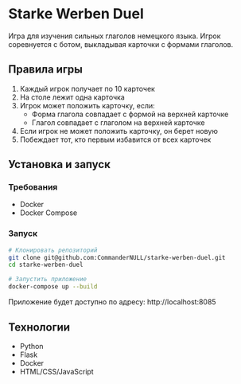 # Starke Werben Duel

Игра для изучения сильных глаголов немецкого языка. Игрок соревнуется с ботом, выкладывая карточки с формами глаголов.

## Правила игры

1. Каждый игрок получает по 10 карточек
2. На столе лежит одна карточка
3. Игрок может положить карточку, если:
   - Форма глагола совпадает с формой на верхней карточке
   - Глагол совпадает с глаголом на верхней карточке
4. Если игрок не может положить карточку, он берет новую
5. Побеждает тот, кто первым избавится от всех карточек

## Установка и запуск

### Требования

- Docker
- Docker Compose

### Запуск

```bash
# Клонировать репозиторий
git clone git@github.com:CommanderNULL/starke-werben-duel.git
cd starke-werben-duel

# Запустить приложение
docker-compose up --build
```

Приложение будет доступно по адресу: http://localhost:8085

## Технологии

- Python
- Flask
- Docker
- HTML/CSS/JavaScript 